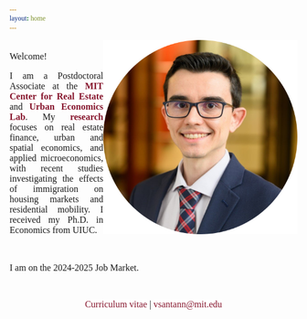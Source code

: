 ```yaml
---
layout: home
---
```


 <style>
   p.ex1 {
     max-width: 520px;
    }
 
 html * {
        font-family: Cambria,Georgia,serif; 
      }
 
 a:link, a:visited {
  background-color: white;
  color: rgb(134, 21, 44);
  text-align: center;
  text-decoration: none;
}
 
 a:hover {
   text-decoration:underline;
}
 </style>

   <img src="./files/profile_c2.png" alt="profile" style="width: 340px;" align="right" />

<p style="font-size:16px"  align="justify" class="ex1"><br>Welcome!<br/></p>

<p style="font-size:16px"  align="justify" class="ex1">
I am a Postdoctoral Associate at the <strong><a target="_blank" rel="noopener noreferrer" href="https://mitcre.mit.edu/">MIT Center for Real Estate</a></strong> and <strong><a target="_blank" rel="noopener noreferrer" href="https://urbaneconomics.mit.edu">Urban Economics Lab</a></strong>. My <strong><a class="page-link" href="/research/">research</a></strong> focuses on real estate finance, urban and spatial economics, and applied microeconomics, with recent studies investigating the effects of immigration on housing markets and residential mobility. I received my Ph.D. in Economics from UIUC.</p><br/>

<p style="font-size:16px"  align="justify" class="ex1">I am  on the 2024-2025 Job Market.</p><br/>

<p align="center" class="ex1"><font size="3"> <a class="page-link" target="_blank" rel="noopener noreferrer" href="/files/vpsantanna_CV.pdf"><i class="fa-regular fa-file-lines"> </i> Curriculum vitae</a> | <a href="mailto:vsantann@mit.edu"> <i class="fa-regular fa-envelope"> </i> vsantann@mit.edu</a> </font></p>

<a rel="me" href="https://econtwitter.net/@vpsantanna"></a>
